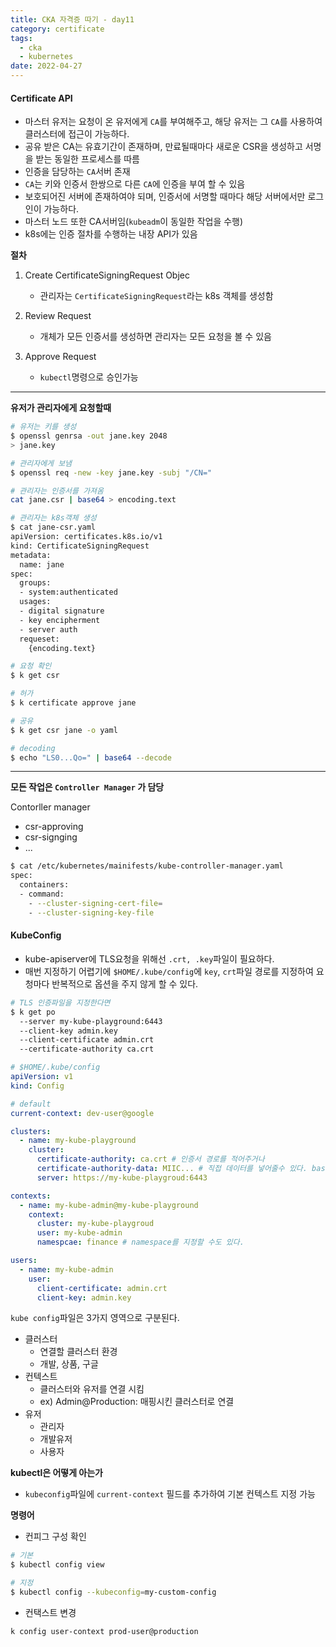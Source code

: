 ```yaml
---
title: CKA 자격증 따기 - day11
category: certificate
tags:
  - cka
  - kubernetes
date: 2022-04-27
---
```


#### Certificate API

- 마스터 유저는 요청이 온 유저에게 `CA`를 부여해주고, 해당 유저는 그 `CA`를 사용하여 클러스터에 접근이 가능하다.
- 공유 받은 CA는 유효기간이 존재하며, 만료될때마다 새로운 CSR을 생성하고 서명을 받는 동일한 프로세스를 따름
- 인증을 담당하는 `CA`서버 존재
- `CA`는 키와 인증서 한쌍으로 다른 `CA`에 인증을 부여 할 수 있음
- 보호되어진 서버에 존재하여야 되며, 인증서에 서명할 때마다 해당 서버에서만 로그인이 가능하다.
- 마스터 노드 또한 CA서버임(`kubeadm`이 동일한 작업을 수행)
- k8s에는 인증 절차를 수행하는 내장 API가 있음

**절차**

1. Create CertificateSigningRequest Objec

   - 관리자는 `CertificateSigningRequest`라는 k8s 객체를 생성함

2. Review Request
   - 개체가 모든 인증서를 생성하면 관리자는 모든 요청을 볼 수 있음
3. Approve Request
   - `kubectl`명령으로 승인가능

---

**유저가 관리자에게 요청할때**

```bash
# 유저는 키를 생성
$ openssl genrsa -out jane.key 2048
> jane.key

# 관리자에게 보냄
$ openssl req -new -key jane.key -subj "/CN="

# 관리자는 인증서를 가져옴
cat jane.csr | base64 > encoding.text

# 관리자는 k8s객체 생성
$ cat jane-csr.yaml
apiVersion: certificates.k8s.io/v1
kind: CertificateSigningRequest
metadata:
  name: jane
spec:
  groups:
  - system:authenticated
  usages:
  - digital signature
  - key encipherment
  - server auth
  requeset:
    {encoding.text}

# 요청 확인
$ k get csr

# 허가
$ k certificate approve jane

# 공유
$ k get csr jane -o yaml

# decoding
$ echo "LS0...Qo=" | base64 --decode
```

---

**모든 작업은 `Controller Manager` 가 담당**

Contorller manager

- csr-approving
- csr-signging
- ...

```bash
$ cat /etc/kubernetes/mainifests/kube-controller-manager.yaml
spec:
  containers:
  - command:
    - --cluster-signing-cert-file=
    - --cluster-signing-key-file
```

#### KubeConfig

- kube-apiserver에 TLS요청을 위해선 `.crt, .key`파일이 필요하다.
- 매번 지정하기 어렵기에 `$HOME/.kube/config`에 `key`, `crt`파일 경로를 지정하여 요청마다 반복적으로 옵션을 주지 않게 할 수 있다.

```bash
# TLS 인증파일을 지정한다면
$ k get po
  --server my-kube-playground:6443
  --client-key admin.key
  --client-certificate admin.crt
  --certificate-authority ca.crt
```

```yaml
# $HOME/.kube/config
apiVersion: v1
kind: Config

# default
current-context: dev-user@google

clusters:
  - name: my-kube-playground
    cluster:
      certificate-authority: ca.crt # 인증서 경로를 적어주거나
      certificate-authority-data: MIIC... # 직접 데이터를 넣어줄수 있다. base64
      server: https://my-kube-playgroud:6443

contexts:
  - name: my-kube-admin@my-kube-playground
    context:
      cluster: my-kube-playgroud
      user: my-kube-admin
      namespcae: finance # namespace를 지정할 수도 있다.

users:
  - name: my-kube-admin
    user:
      client-certificate: admin.crt
      client-key: admin.key
```

`kube config`파일은 3가지 영역으로 구분된다.

- 클러스터
  - 연결할 클러스터 환경
  - 개발, 상품, 구글
- 컨텍스트
  - 클러스터와 유저를 연결 시킴
  - ex) Admin@Production: 매핑시킨 클러스터로 연결
- 유저
  - 관리자
  - 개발유저
  - 사용자

**kubectl은 어떻게 아는가**

- `kubeconfig`파일에 `current-context` 필드를 추가하여 기본 컨텍스트 지정 가능

**명령어**

- 컨피그 구성 확인

```bash
# 기본
$ kubectl config view

# 지정
$ kubectl config --kubeconfig=my-custom-config
```

- 컨택스트 변경

```bash
k config user-context prod-user@production
```
